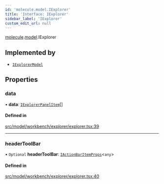 ```yaml
---
id: 'molecule.model.IExplorer'
title: 'Interface: IExplorer'
sidebar_label: 'IExplorer'
custom_edit_url: null
---
```


[molecule](../namespaces/molecule).[model](../namespaces/molecule.model).IExplorer

## Implemented by

-   [`IExplorerModel`](../classes/molecule.model.IExplorerModel)

## Properties

### data

• **data**: [`IExplorerPanelItem`](molecule.model.IExplorerPanelItem)[]

#### Defined in

[src/model/workbench/explorer/explorer.tsx:39](https://github.com/DTStack/molecule/blob/b5324fcf/src/model/workbench/explorer/explorer.tsx#L39)

---

### headerToolBar

• `Optional` **headerToolBar**: [`IActionBarItemProps`](molecule.component.IActionBarItemProps)<`any`\>

#### Defined in

[src/model/workbench/explorer/explorer.tsx:40](https://github.com/DTStack/molecule/blob/b5324fcf/src/model/workbench/explorer/explorer.tsx#L40)
